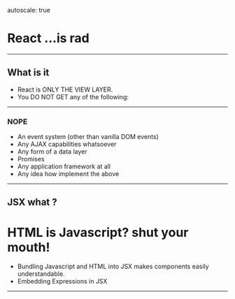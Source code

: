 autoscale: true
# React ...is rad

---

## What is it

* React is ONLY THE VIEW LAYER.
* You DO NOT GET any of the following:

---
### NOPE

* An event system (other than vanilla DOM events)
* Any AJAX capabilities whatsoever
* Any form of a data layer
* Promises
* Any application framework at all
* Any idea how implement the above 

---
## JSX what ?
# HTML is Javascript? shut your mouth!
* Bundling Javascript and HTML into JSX makes components easily understandable.
* Embedding Expressions in JSX

---
